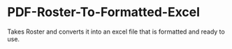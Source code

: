 # PDF-Roster-To-Formatted-Excel
Takes Roster and converts it into an excel file that is formatted and ready to use.
